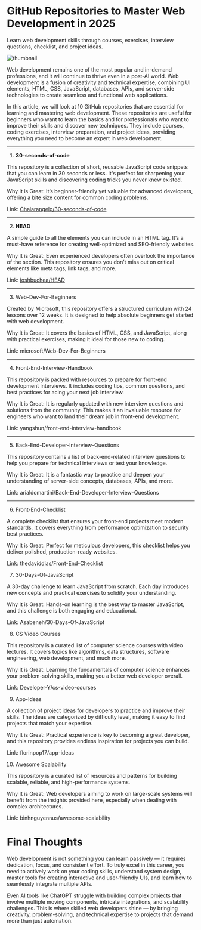 # GitHub Repositories to Master Web Development in 2025


Learn web development skills through courses, exercises, interview questions, checklist, and project ideas.

![thumbnail](https://www.kdnuggets.com/wp-content/uploads/awan_10_github_repositories_master_web_development_2025_1.png) 

Web development remains one of the most popular and in-demand professions, and it will continue to thrive even in a post-AI world. Web development is a fusion of creativity and technical expertise, combining UI elements, HTML, CSS, JavaScript, databases, APIs, and server-side technologies to create seamless and functional web applications.

In this article, we will look at 10 GitHub repositories that are essential for learning and mastering web development. These repositories are useful for beginners who want to learn the basics and for professionals who want to improve their skills and discover new techniques. They include courses, coding exercises, interview preparation, and project ideas, providing everything you need to become an expert in web development.

---

1. <b>30-seconds-of-code</b>

This repository is a collection of short, reusable JavaScript code snippets that you can learn in 30 seconds or less. It's perfect for sharpening your JavaScript skills and discovering coding tricks you never knew existed.

Why It is Great: It’s beginner-friendly yet valuable for advanced developers, offering a bite size content for common coding problems.

Link: [Chalarangelo/30-seconds-of-code](https://github.com/Chalarangelo/30-seconds-of-code)

---

2. <b>HEAD</b>

A simple guide to all the elements you can include in an HTML <head> tag. It’s a must-have reference for creating well-optimized and SEO-friendly websites.

Why It is Great:  Even experienced developers often overlook the importance of the <head> section. This repository ensures you don’t miss out on critical elements like meta tags, link tags, and more.

Link: [joshbuchea/HEAD](https://github.com/joshbuchea/HEAD)

---

3. Web-Dev-For-Beginners
 

Created by Microsoft, this repository offers a structured curriculum with 24 lessons over 12 weeks. It is designed to help absolute beginners get started with web development.

Why It is Great:  It covers the basics of HTML, CSS, and JavaScript, along with practical exercises, making it ideal for those new to coding.

Link: microsoft/Web-Dev-For-Beginners

---

4. Front-End-Interview-Handbook

This repository is packed with resources to prepare for front-end development interviews. It includes coding tips, common questions, and best practices for acing your next job interview.

Why It is Great:  It is regularly updated with new interview questions and solutions from the community. This makes it an invaluable resource for engineers who want to land their dream job in front-end development.

Link: yangshun/front-end-interview-handbook

---

5. Back-End-Developer-Interview-Questions
 

This repository contains a list of back-end-related interview questions to help you prepare for technical interviews or test your knowledge.

Why It is Great:  It is a fantastic way to practice and deepen your understanding of server-side concepts, databases, APIs, and more.

Link: arialdomartini/Back-End-Developer-Interview-Questions

---

6. Front-End-Checklist
 

A complete checklist that ensures your front-end projects meet modern standards. It covers everything from performance optimization to security best practices.

Why It is Great:  Perfect for meticulous developers, this checklist helps you deliver polished, production-ready websites.

Link: thedaviddias/Front-End-Checklist

7. 30-Days-Of-JavaScript
 

A 30-day challenge to learn JavaScript from scratch. Each day introduces new concepts and practical exercises to solidify your understanding.

Why It is Great:  Hands-on learning is the best way to master JavaScript, and this challenge is both engaging and educational.

Link: Asabeneh/30-Days-Of-JavaScript

8. CS Video Courses

This repository is a curated list of computer science courses with video lectures. It covers topics like algorithms, data structures, software engineering, web development, and much more.

Why It is Great:  Learning the fundamentals of computer science enhances your problem-solving skills, making you a better web developer overall.

Link: Developer-Y/cs-video-courses

9. App-Ideas

A collection of project ideas for developers to practice and improve their skills. The ideas are categorized by difficulty level, making it easy to find projects that match your expertise.

Why It is Great:  Practical experience is key to becoming a great developer, and this repository provides endless inspiration for projects you can build.

Link: florinpop17/app-ideas

10. Awesome Scalability
 

This repository is a curated list of resources and patterns for building scalable, reliable, and high-performance systems.

Why It is Great:  Web developers aiming to work on large-scale systems will benefit from the insights provided here, especially when dealing with complex architectures.

Link: binhnguyennus/awesome-scalability


# Final Thoughts

Web development is not something you can learn passively — it requires dedication, focus, and consistent effort. To truly excel in this career, you need to actively work on your coding skills, understand system design, master tools for creating interactive and user-friendly UIs, and learn how to seamlessly integrate multiple APIs.

Even AI tools like ChatGPT struggle with building complex projects that involve multiple moving components, intricate integrations, and scalability challenges. This is where skilled web developers shine — by bringing creativity, problem-solving, and technical expertise to projects that demand more than just automation.
 
